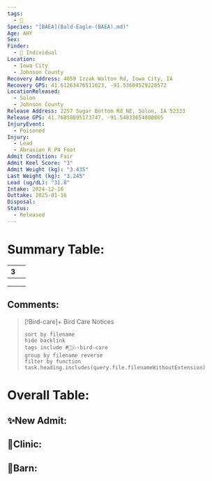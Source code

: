 ```yaml
---
tags:
  - 🦅
Species: "[BAEA](Bald-Eagle-(BAEA).md)"
Age: AHY
Sex: 
Finder:
  - 🧑 Individual
Location:
  - Iowa City
  - Johnson County
Recovery Address: 4059 Izzak Walton Rd, Iowa City, IA
Recovery GPS: 41.61263476511623, -91.53604529228572
LocationReleased:
  - Solon
  - Johnson County
Release Address: 2257 Sugar Bottom Rd NE, Solon, IA 52333
Release GPS: 41.76858895173747, -91.54833654080865
InjuryEvent:
  - Poisoned
Injury:
  - Lead
  - Abrasion R P4 Foot
Admit Condition: Fair
Admit Keel Score: "3"
Admit Weight (kg): "3.435"
Last Weight (kg): "3.245"
Lead (ug/dL): "31.8"
Intake: 2024-12-16
Outtake: 2025-01-16
Disposal: 
Status:
  - Released
---
```


# Summary Table:

<div><table class="dataview table-view-table"><thead class="table-view-thead"><tr class="table-view-tr-header"><th class="table-view-th"><span></span><span class="dataview small-text">3</span></th><th class="table-view-th"><span></span></th></tr></thead><tbody class="table-view-tbody"><tr><td><span></span></td><td><span></span></td></tr><tr><td><span></span></td><td><span></span></td></tr><tr><td><span></span></td><td><span></span></td></tr></tbody></table></div>

## Comments:

> [!Bird-care]+ Bird Care Notices
>   ```tasks 
>   sort by filename
>   hide backlink
>   tags include #🦅🩺-bird-care 
>   group by filename reverse
>   filter by function task.heading.includes(query.file.filenameWithoutExtension)
>   ```

# Overall Table:

## ✨New Admit:



## 🏥Clinic:



## 🏡Barn:


